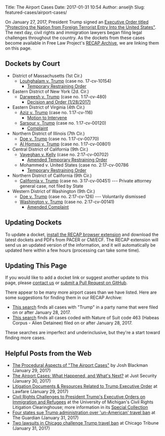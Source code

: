 Title: The Airport Cases
Date: 2017-01-31 10:54
Author: anseljh
Slug: featured-cases/airport-cases/


On January 27, 2017, President Trump signed an [Executive Order titled "Protecting the Nation from Foreign Terrorist Entry Into the United States"][eo-pdf]. The next day, civil rights and immigration lawyers began filing legal challenges throughout the country. As the dockets from these cases become available in Free Law Project's [RECAP Archive][recap], we are linking them on this page.


## Dockets by Court

- District of Massachusetts (1st Cir.)
    - [Louhghalam v. Trump][louhghalam] (case no. 17-cv-10154)
        - [Temporary Restraining Order][louhghalam-tro]
- Eastern District of New York (2d. Cir.)
    - [Darweesh v. Trump][darweesh] (case no. 1:17-cv-480)
        - [Decision and Order (1/28/2017)][darweesh-order]
- Eastern District of Virginia (4th Cir.)
    - [Aziz v. Trump][aziz] (case no. 1:17-cv-116)
        - [Motion to Intervene][aziz-motion-to-intervene]
    - [Sarsour v. Trump][sarsour] (case no. 1:17-cv-00120)
        - [Complaint][sarsour-complaint]
- Northern District of Illinois (7th Cir.)
    - [Doe v. Trump][doe-ilnd] (case no. 1:17-cv-00770)
    - [Al Homssi v. Trump][alhomssi] (case no. 1:17-cv-00801)
- Central District of California (9th Cir.)
    - [Vayeghan v. Kelly][vayeghan] (case no. 2:17-cv-00702)
        - [Amended Temporary Restraining Order][vayeghan-amended-tro]
    - Mohammed v. United States (case no. 2:17-cv-00786
        - [Temporary Restraining Order][mohammed-tro]
- Northern District of California (9th Cir.)
    - [California v. Trump][ca-v-trump] (case no. 3:17-cv-00451) --- Private attorney general case, not filed by State
- Western District of Washington (9th Cir.)
    - [Doe v. Trump][doe] (case no. 2:17-cv-126) --- Voluntarily dismissed
    - [Washington v. Trump][wa-v-trump] (case no. 2:17-cv-00141)
        - [Amended Complaint][wa-v-trump-amended-complaint]

## Updating Dockets

To update a docket, [install the RECAP browser extension][ext] and download the latest dockets and PDFs from PACER or CM/ECF. The RECAP extension will send us an updated version of the information, and it will automatically be updated here within a few hours (processing can take some time).


## Updating This Page

If you would like to add a docket link or suggest another update to this page, please [contact us][c] or [submit a Pull Request on GitHub][pr].

There appear to be many more airport cases than we have listed. Here are some suggestions for finding them in our RECAP Archive:

- [This search][moar] finds all cases with "Trump" in a party name that were filed on or after January 28, 2017.
- [This search][moar2] finds all cases coded with Nature of Suit code 463 (Habeas Corpus - Alien Detainee) filed on or after January 28, 2017.

These searches are imperfect and underinclusive, but they're a start toward finding more cases.


## Helpful Posts from the Web

- [The Procedural Aspects of "The Airport Cases"](http://joshblackman.com/blog/2017/01/29/the-procedural-aspects-of-the-airport-cases/) by Josh Blackman (January 29, 2017)
- [The Airport Cases: What Happened, and What's Next?](https://www.justsecurity.org/36960/stock-weekends-district-court-orders-immigration-eo/) at Just Security (January 30, 2017)
- [Litigation Documents & Resources Related to Trump Executive Order](https://lawfareblog.com/litigation-documents-resources-related-trump-executive-order) at Lawfare (January 29, 2017)
- [Civil Rights Challenges to President Trump's Executive Orders on Immigration and Refugees](https://www.clearinghouse.net/featuredCase.php?id=40) at the University of Michigan's Civil Rights Litigation Clearinghouse; more information in its [Special Collection](https://www.clearinghouse.net/results.php?searchSpecialCollection=44)
- [Four states sue Trump administration over 'un-American' travel ban](https://www.theguardian.com/us-news/2017/jan/31/trump-travel-ban-state-lawsuits) at The Guardian (January 31, 2017)
- [Two lawsuits in Chicago challenge Trump travel ban](http://www.chicagotribune.com/news/local/breaking/ct-trump-travel-ban-chicago-lawsuit-met-20170131-story.html?shr=t) at Chicago Tribune (January 31, 2017)


[eo-pdf]: {filename}/pdf/EO-2017-02281.pdf
[recap]: https://www.courtlistener.com/recap/
[louhghalam]: https://ia801505.us.archive.org/28/items/gov.uscourts.mad.186429/gov.uscourts.mad.186429.docket.html
[louhghalam-tro]: https://ia801505.us.archive.org/28/items/gov.uscourts.mad.186429/gov.uscourts.mad.186429.6.0.pdf
[darweesh]: https://ia601501.us.archive.org/18/items/gov.uscourts.nyed.396475/gov.uscourts.nyed.396475.docket.html
[darweesh-order]: https://ia601501.us.archive.org/18/items/gov.uscourts.nyed.396475/gov.uscourts.nyed.396475.8.0.pdf
[aziz]: https://ia601507.us.archive.org/13/items/gov.uscourts.vaed.358386/gov.uscourts.vaed.358386.docket.html
[aziz-motion-to-intervene]: https://ia601507.us.archive.org/13/items/gov.uscourts.vaed.358386/gov.uscourts.vaed.358386.27.0.pdf
[sarsour]: https://ia801500.us.archive.org/20/items/gov.uscourts.vaed.358422/gov.uscourts.vaed.358422.docket.html
[sarsour-complaint]: https://ia801500.us.archive.org/20/items/gov.uscourts.vaed.358422/gov.uscourts.vaed.358422.1.0.pdf
[vayeghan]: https://ia601504.us.archive.org/35/items/gov.uscourts.cacd.668830/gov.uscourts.cacd.668830.docket.html
[vayeghan-amended-tro]: https://ia601504.us.archive.org/35/items/gov.uscourts.cacd.668830/gov.uscourts.cacd.668830.6.0.pdf
[mohammed-tro]: {filename}/pdf/C.D.Cal._2-17-cv-00786_7_0.pdf
[ca-v-trump]: https://www.courtlistener.com/docket/4576141/people-of-the-united-states-of-america-v-trump/
[doe]: https://www.courtlistener.com/docket/4577105/doe-1-v-trump/
[wa-v-trump]: https://ia601500.us.archive.org/1/items/gov.uscourts.wawd.241761/gov.uscourts.wawd.241761.docket.html
[wa-v-trump-amended-complaint]: https://ia601500.us.archive.org/1/items/gov.uscourts.wawd.241761/gov.uscourts.wawd.241761.18.0.pdf
[doe-ilnd]: https://www.courtlistener.com/docket/4577005/doe-v-trump/
[alhomssi]: https://www.courtlistener.com/docket/4578561/al-homssi-v-trump/
[ext]: {filename}/pages/recap.md
[c]: {filename}/pages/contact.md
[pr]: https://github.com/freelawproject/free.law/blob/master/content/pages/airport-cases.md
[moar]: https://www.courtlistener.com/?type=r&filed_after=2017-01-28&order_by=score+desc&case_name=Trump
[moar2]: https://www.courtlistener.com/?order_by=score+desc&filed_after=2017-01-28&type=r&nature_of_suit=%22463+Habeas+Corpus+-+Alien+Detainee%22
